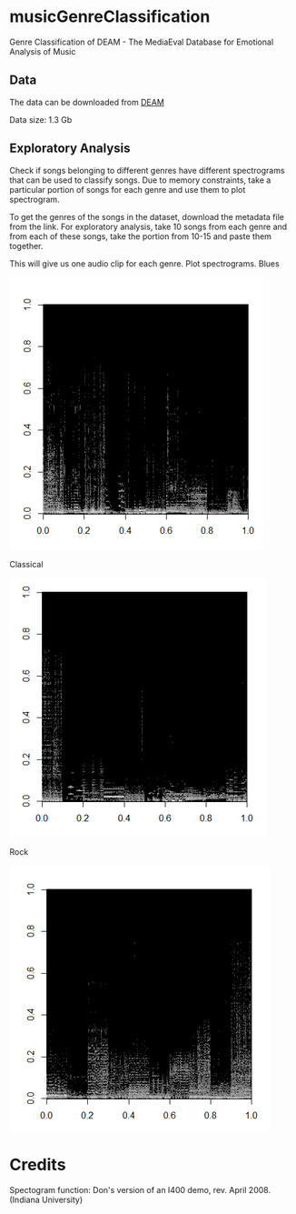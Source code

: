 # musicGenreClassification
Genre Classification of DEAM - The MediaEval Database for Emotional Analysis of Music

## Data
The data can be downloaded from [DEAM](http://cvml.unige.ch/databases/DEAM/)

Data size: 1.3 Gb

## Exploratory Analysis 

Check if songs belonging to different genres have different spectrograms that can be used to classify songs. 
Due to memory constraints, take a particular portion of songs for each genre and use them to plot spectrogram.

To get the genres of the songs in the dataset, download the metadata file from the link. For exploratory analysis,
take 10 songs from each genre and from each of these songs, take the portion from 10-15 and paste them together. 

This will give us one audio clip for each genre. Plot spectrograms. 
Blues

![Blues Spectogram](https://github.com/RaghavRajaram/musicGenreClassification/blob/master/Blues.PNG)

Classical

![Classical Spectogram](https://github.com/RaghavRajaram/musicGenreClassification/blob/master/Classical.PNG)

Rock

![Rock Spectogram](https://github.com/RaghavRajaram/musicGenreClassification/blob/master/Rock.PNG)

# Credits
Spectogram function: Don's version of an I400 demo, rev. April 2008. (Indiana University)